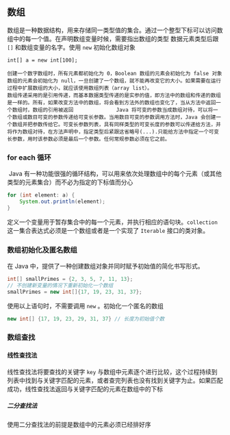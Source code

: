 ## 数组

   数组是一种数据结构，用来存储同一类型值的集合。通过一个整型下标可以访问数组中的每一个值。在声明数组变量时候，需要指出数组的类型
数据元素类型后跟 `[]` 和数组变量的名字。使用 `new` 初始化数组对象
```
int[] a = new int[100];
```
   	创建一个数字数组时，所有元素都初始化为 0，Boolean 数组的元素会初始化为 false 对象数组的元素会初始化为 null，一旦创建了一个数组，就不能再改变它的大小。如果需要在运行过程中扩展数组的大小，就应该使用数组列表（array list）。
   	数组传递采用的是引用传递，而基本数据类型传递的是实参的值，即方法中的数组和传递的数组是一样的。所有，如果改变方法中的数组，将会看到方法外的数组也变化了，当从方法中返回一个数组时，数组的引用被返回	  		   Java 将可变的参数当成数组对待，可以将一个数组或数目可变的参数传递给可变长参数。当用数目可变的参数调用方法时，Java 会创建一个数组并把参数传给它。可变长参数列表，具有同样类型的可变长度的参数可以传递给方法，并将作为数组对待，在方法声明中，指定类型后紧跟这省略号(...).只能给方法中指定一个可变长参数，用时该参数必须是最后一个参数。任何常规参数必须在它之前。

### for each 循环

​	Java 有一种功能很强的循环结构，可以用来依次处理数组中的每个元素（或其他类型的元素集合）而不必为指定的下标值而分心

```java
for (int element: a) {
    System.out.println(element);
}
```

定义一个变量用于暂存集合中的每一个元素，并执行相应的语句块。`collection` 这一集合表达式必须是一个数组或者是一个实现了 `Iterable` 接口的类对象。

### 数组初始化及匿名数组
在 Java 中，提供了一种创建数组对象并同时赋予初始值的简化书写形式。

```java
int[] smallPrimes = {2, 3, 5, 7, 11, 13};
// 不创建新变量的情况下重新初始化一个数组
smallPrimes = new int[]{17, 19, 23, 31, 37};
```

使用以上语句时，不需要调用 `new` 。初始化一个匿名的数组

```java
new int[] {17, 19, 23, 29, 31, 37} // 长度为初始值个数
```


### 数组查找

#### 线性查找法

线性查找法将要查找的关键字 `key` 与数组中元素逐个进行比较，这个过程持续到列表中找到与关键字匹配的元素，或者查完列表也没有找到关键字为止。如果匹配成功，线性查找法返回与关键字匹配的元素在数组中的下标

##### 二分查找法

使用二分查找法的前提是数组中的元素必须已经排好序

